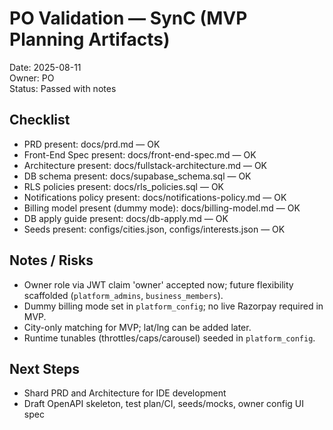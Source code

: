 # PO Validation — SynC (MVP Planning Artifacts)

Date: 2025-08-11  
Owner: PO  
Status: Passed with notes

## Checklist
- PRD present: docs/prd.md — OK
- Front-End Spec present: docs/front-end-spec.md — OK
- Architecture present: docs/fullstack-architecture.md — OK
- DB schema present: docs/supabase_schema.sql — OK
- RLS policies present: docs/rls_policies.sql — OK
- Notifications policy present: docs/notifications-policy.md — OK
- Billing model present (dummy mode): docs/billing-model.md — OK
- DB apply guide present: docs/db-apply.md — OK
- Seeds present: configs/cities.json, configs/interests.json — OK

## Notes / Risks
- Owner role via JWT claim 'owner' accepted now; future flexibility scaffolded (`platform_admins`, `business_members`).
- Dummy billing mode set in `platform_config`; no live Razorpay required in MVP.
- City-only matching for MVP; lat/lng can be added later.
- Runtime tunables (throttles/caps/carousel) seeded in `platform_config`.

## Next Steps
- Shard PRD and Architecture for IDE development
- Draft OpenAPI skeleton, test plan/CI, seeds/mocks, owner config UI spec

